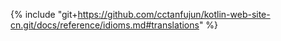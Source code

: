 {% include "git+https://github.com/cctanfujun/kotlin-web-site-cn.git/docs/reference/idioms.md#translations" %}

